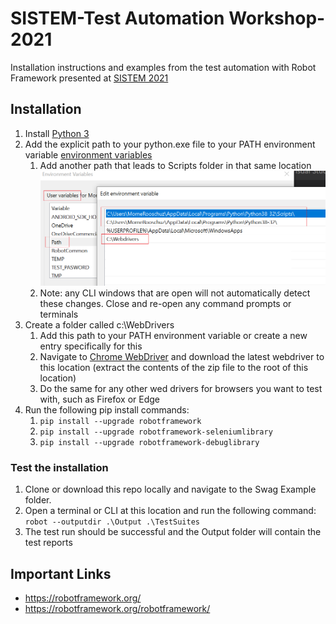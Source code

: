 # SISTEM-Test Automation Workshop-2021
Installation instructions and examples from the test automation with Robot Framework presented at [SISTEM 2021](https://sistemconf.com/)

## Installation
1. Install [Python 3](https://www.python.org/downloads/)
1. Add the explicit path to your python.exe file to your PATH environment variable [environment variables](https://stackoverflow.com/questions/44272416/how-to-add-a-folder-to-path-environment-variable-in-windows-10-with-screensho)
    1. Add another path that leads to Scripts folder in that same location
    ![Example](https://github.com/mrooschuz/SISTEM-TAW-2021/blob/main/EnvironmentVariables.png)
    3. Note: any CLI windows that are open will not automatically detect these changes. Close and re-open any command prompts or terminals
1. Create a folder called c:\WebDrivers
    1. Add this path to your PATH environment variable or create a new entry specifically for this
    1. Navigate to [Chrome WebDriver](https://chromedriver.chromium.org/) and download the latest webdriver to this location (extract the contents of the zip file to the root of this location)
    1. Do the same for any other wed drivers for browsers you want to test with, such as Firefox or Edge
1. Run the following pip install commands:
    1. `pip install --upgrade robotframework`
    1. `pip install --upgrade robotframework-seleniumlibrary`
    1. `pip install --upgrade robotframework-debuglibrary`

### Test the installation
1. Clone or download this repo locally and navigate to the Swag Example folder.
1. Open a terminal or CLI at this location and run the following command: `robot --outputdir .\Output .\TestSuites`
1. The test run should be successful and the Output folder will contain the test reports

## Important Links
* https://robotframework.org/
* https://robotframework.org/robotframework/
